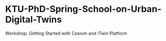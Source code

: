 # KTU-PhD-Spring-School-on-Urban-Digital-Twins
Workshop:  Getting Started with Cesium and iTwin Platform
